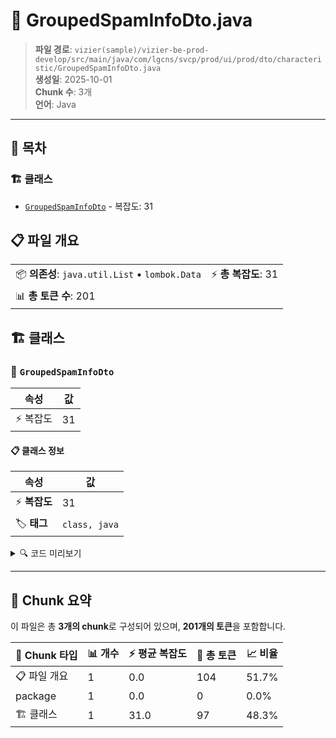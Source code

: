 # 📄 GroupedSpamInfoDto.java

> **파일 경로**: `vizier(sample)/vizier-be-prod-develop/src/main/java/com/lgcns/svcp/prod/ui/prod/dto/characteristic/GroupedSpamInfoDto.java`  
> **생성일**: 2025-10-01  
> **Chunk 수**: 3개  
> **언어**: Java
---

## 📑 목차

### 🏗️ 클래스
- [`GroupedSpamInfoDto`](#class-groupedspaminfodto) - 복잡도: 31

## 📋 파일 개요

| | |
|--|--|
| 📦 **의존성**: `java.util.List` • `lombok.Data` | ⚡ **총 복잡도**: 31 |
| 📊 **총 토큰 수**: 201 |  |



## 🏗️ 클래스

### <a id="class-groupedspaminfodto"></a>🎯 `GroupedSpamInfoDto`

| 속성 | 값 |
|------|----|
| ⚡ 복잡도 | 31 |



#### 📋 클래스 정보

| 속성 | 값 |
|------|----|
| ⚡ **복잡도** | 31 || 📍 **라인 범위** | 8-8 |
| 🏷️ **태그** | `class, java` |

<details>
<summary>🔍 코드 미리보기</summary>

```java
public class GroupedSpamInfoDto {
	public GroupedSpamInfoDto(SpamInfoDto spamInfoDto) {
		this.generalDetails = new GeneralDetailFields(spamInfoDto);
		this.additionalParams = new AdditionalParamFields(spamInfoDto);
	}
	private GeneralDetailFields generalDetails;

	@Data
	public static class GeneralDetailFields {
		private String type;
		private String spamCd;
		private String spamNm;
		private String thrsIdfyCd;
		private String lvwuPlcyCd;
//		private List<SpamLvwuPlcyDDto> lvwuPlcyInfoList;
		private String valdStrtDtm;
		private String valdEndDtm;

		public GeneralDetailFields (SpamInfoDto spamInfoDto) {
			this.type = spamInfoDto.getType();
			this.spamCd = spamInfoDto.getSpamCd();
			this.spamNm = spamInfoDto.getSpamNm();
			this.thrsIdfyCd = spamInfoDto.getThrsIdfyCd();
//			this.lv...
```

**Chunk 정보**
- 🆔 **ID**: `058e1ad62dd3`
- 📍 **라인**: 8-8
- 📊 **토큰**: 97
- 🏷️ **태그**: `class, java`

</details>

---





## 🧩 Chunk 요약

이 파일은 총 **3개의 chunk**로 구성되어 있으며, **201개의 토큰**을 포함합니다.

| 🧩 Chunk 타입 | 📊 개수 | ⚡ 평균 복잡도 | 📝 총 토큰 | 📈 비율 |
|---------------|--------|-------------|----------|--------|
| 📋 파일 개요 | 1 | 0.0 | 104 | 51.7% |
| package | 1 | 0.0 | 0 | 0.0% |
| 🏗️ 클래스 | 1 | 31.0 | 97 | 48.3% |


